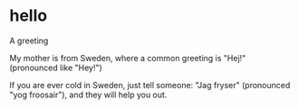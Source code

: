 # hello

A greeting

My mother is from Sweden, where a common greeting is "Hej!" (pronounced like "Hey!")

If you are ever cold in Sweden, just tell someone: "Jag fryser" (pronounced "yog froosair"), and they will help you out.
